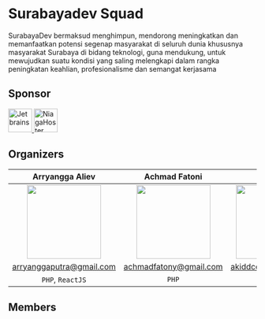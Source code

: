 # Surabayadev Squad
SurabayaDev bermaksud menghimpun, mendorong meningkatkan dan memanfaatkan potensi segenap masyarakat di seluruh dunia khususnya masyarakat Surabaya
di bidang teknologi, guna mendukung, untuk mewujudkan suatu kondisi yang saling melengkapi dalam rangka
peningkatan keahlian, profesionalisme dan semangat kerjasama

## Sponsor
<a href="http://jetbrains.com">
<img src="http://resources.jetbrains.com/storage/products/jetbrains/img/meta/jetbrains_250x250.png" alt="Jetbrains" width="48">
</a>
<a href="http://niagahoster.com">
<img src="https://ecc.ft.ugm.ac.id/public/employer_logo/283285/large_1471942772logo%20niagahoster.png" alt="NiagaHoster" width="48">
</a>

## Organizers
| Arryangga Aliev | Achmad Fatoni | Antoni |
|:---------------:|:-------------:|:------:|
|<img src="https://www.gravatar.com/avatar/f9a2288e1579de6d0c47f317faa2dc09?s=150" width="150" height="150">|<img src="https://www.gravatar.com/avatar/9e2bda18f4cc8aa224a834e2486c6a7b?s=150" width="150" height="150">|<img src="https://www.gravatar.com/avatar/e7650d1e39bab690bea7e3d970f91f42?s=150" width="150" height="150">|
| arryanggaputra@gmail.com | achmadfatony@gmail.com |akiddcode@gmail.com|
|  `PHP`, `ReactJS`        | `PHP`         |`PHP`        |

## Members
